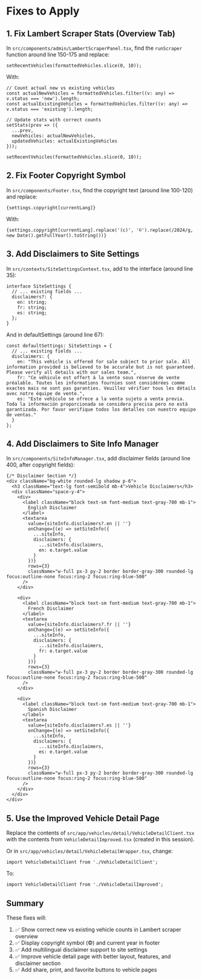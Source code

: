 # Fixes to Apply

## 1. Fix Lambert Scraper Stats (Overview Tab)

In `src/components/admin/LambertScraperPanel.tsx`, find the `runScraper` function around line 150-175 and replace:

```tsx
setRecentVehicles(formattedVehicles.slice(0, 10));
```

With:

```tsx
// Count actual new vs existing vehicles
const actualNewVehicles = formattedVehicles.filter((v: any) => v.status === 'new').length;
const actualExistingVehicles = formattedVehicles.filter((v: any) => v.status === 'existing').length;

// Update stats with correct counts
setStats(prev => ({
  ...prev,
  newVehicles: actualNewVehicles,
  updatedVehicles: actualExistingVehicles
}));

setRecentVehicles(formattedVehicles.slice(0, 10));
```

## 2. Fix Footer Copyright Symbol

In `src/components/Footer.tsx`, find the copyright text (around line 100-120) and replace:

```tsx
{settings.copyright[currentLang]}
```

With:

```tsx
{settings.copyright[currentLang].replace('(c)', '©').replace(/2024/g, new Date().getFullYear().toString())}
```

## 3. Add Disclaimers to Site Settings

In `src/contexts/SiteSettingsContext.tsx`, add to the interface (around line 35):

```tsx
interface SiteSettings {
  // ... existing fields ...
  disclaimers?: {
    en: string;
    fr: string;
    es: string;
  };
}
```

And in defaultSettings (around line 67):

```tsx
const defaultSettings: SiteSettings = {
  // ... existing fields ...
  disclaimers: {
    en: "This vehicle is offered for sale subject to prior sale. All information provided is believed to be accurate but is not guaranteed. Please verify all details with our sales team.",
    fr: "Ce véhicule est offert à la vente sous réserve de vente préalable. Toutes les informations fournies sont considérées comme exactes mais ne sont pas garanties. Veuillez vérifier tous les détails avec notre équipe de vente.",
    es: "Este vehículo se ofrece a la venta sujeto a venta previa. Toda la información proporcionada se considera precisa pero no está garantizada. Por favor verifique todos los detalles con nuestro equipo de ventas."
  }
};
```

## 4. Add Disclaimers to Site Info Manager

In `src/components/SiteInfoManager.tsx`, add disclaimer fields (around line 400, after copyright fields):

```tsx
{/* Disclaimer Section */}
<div className="bg-white rounded-lg shadow p-6">
  <h3 className="text-lg font-semibold mb-4">Vehicle Disclaimers</h3>
  <div className="space-y-4">
    <div>
      <label className="block text-sm font-medium text-gray-700 mb-1">
        English Disclaimer
      </label>
      <textarea
        value={siteInfo.disclaimers?.en || ''}
        onChange={(e) => setSiteInfo({
          ...siteInfo,
          disclaimers: {
            ...siteInfo.disclaimers,
            en: e.target.value
          }
        })}
        rows={3}
        className="w-full px-3 py-2 border border-gray-300 rounded-lg focus:outline-none focus:ring-2 focus:ring-blue-500"
      />
    </div>
    
    <div>
      <label className="block text-sm font-medium text-gray-700 mb-1">
        French Disclaimer
      </label>
      <textarea
        value={siteInfo.disclaimers?.fr || ''}
        onChange={(e) => setSiteInfo({
          ...siteInfo,
          disclaimers: {
            ...siteInfo.disclaimers,
            fr: e.target.value
          }
        })}
        rows={3}
        className="w-full px-3 py-2 border border-gray-300 rounded-lg focus:outline-none focus:ring-2 focus:ring-blue-500"
      />
    </div>
    
    <div>
      <label className="block text-sm font-medium text-gray-700 mb-1">
        Spanish Disclaimer
      </label>
      <textarea
        value={siteInfo.disclaimers?.es || ''}
        onChange={(e) => setSiteInfo({
          ...siteInfo,
          disclaimers: {
            ...siteInfo.disclaimers,
            es: e.target.value
          }
        })}
        rows={3}
        className="w-full px-3 py-2 border border-gray-300 rounded-lg focus:outline-none focus:ring-2 focus:ring-blue-500"
      />
    </div>
  </div>
</div>
```

## 5. Use the Improved Vehicle Detail Page

Replace the contents of `src/app/vehicles/detail/VehicleDetailClient.tsx` with the contents from `VehicleDetailImproved.tsx` (created in this session).

Or in `src/app/vehicles/detail/VehicleDetailWrapper.tsx`, change:

```tsx
import VehicleDetailClient from './VehicleDetailClient';
```

To:

```tsx
import VehicleDetailClient from './VehicleDetailImproved';
```

## Summary

These fixes will:
1. ✅ Show correct new vs existing vehicle counts in Lambert scraper overview
2. ✅ Display copyright symbol (©) and current year in footer
3. ✅ Add multilingual disclaimer support to site settings
4. ✅ Improve vehicle detail page with better layout, features, and disclaimer section
5. ✅ Add share, print, and favorite buttons to vehicle pages
